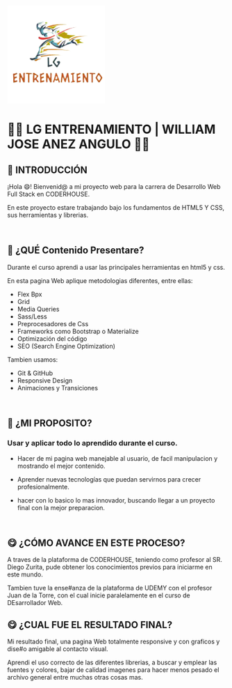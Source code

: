 ![LgLogo](./Assets//logo_sin_fondo.png)
# **🧑‍💻 LG ENTRENAMIENTO | WILLIAM JOSE ANEZ ANGULO 👩‍💻**

## **📌 INTRODUCCIÓN**

¡Hola 😄! Bienvenid@ a  mi proyecto web para la carrera de Desarrollo Web Full Stack en CODERHOUSE.

En este proyecto estare trabajando bajo los fundamentos de HTML5 Y CSS, sus herramientas y librerias.

</br >

## **🔎 ¿QUÉ Contenido Presentare?**

Durante el curso aprendi a usar las principales herramientas en html5 y css.

En esta pagina Web aplique metodologias diferentes, entre ellas:
- Flex Bpx
- Grid
- Media Queries
- Sass/Less
- Preprocesadores de Css
- Frameworks como Bootstrap o Materialize
- Optimización del código
- SEO (Search Engine Optimization)

Tambien usamos:
- Git & GitHub
- Responsive Design
- Animaciones y Transiciones

</br >

## **🤨 ¿MI PROPOSITO?**

### Usar y aplicar todo lo aprendido durante el curso.

- Hacer de mi pagina web manejable al usuario, de facil manipulacion y mostrando el mejor contenido.

- Aprender nuevas tecnologías que puedan servirnos para crecer profesionalmente.

- hacer con lo basico lo mas innovador, buscando llegar a un proyecto final con la mejor preparacion.


</br >

## **😋 ¿CÓMO AVANCE EN ESTE PROCESO?**

A traves de la plataforma de CODERHOUSE, teniendo como profesor al SR. Diego Zurita, pude obtener los conocimientos previos para iniciarme en este mundo.

Tambien tuve la ense#anza de la plataforma de UDEMY con el profesor Juan de la Torre, con el cual inicie paralelamente en el curso de DEsarrollador Web.

## **😋 ¿CUAL FUE EL RESULTADO FINAL?**

Mi resultado final, una pagina Web totalmente responsive y con graficos y dise#o amigable al contacto visual.

Aprendi el uso correcto de las diferentes librerias, a buscar y emplear las fuentes y colores, bajar de calidad imagenes para hacer menos pesado el archivo general entre muchas otras cosas mas.



